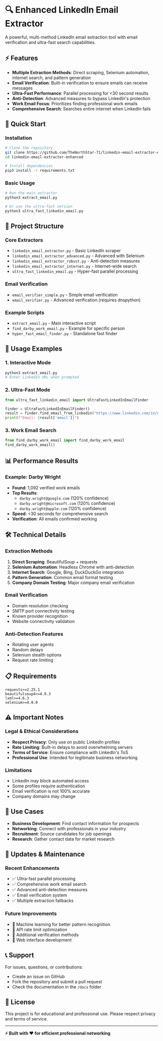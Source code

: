 # 🔍 Enhanced LinkedIn Email Extractor

A powerful, multi-method LinkedIn email extraction tool with email verification and ultra-fast search capabilities.

## ⚡ Features

- **Multiple Extraction Methods**: Direct scraping, Selenium automation, internet search, and pattern generation
- **Email Verification**: Built-in verification to ensure emails can receive messages
- **Ultra-Fast Performance**: Parallel processing for <30 second results
- **Anti-Detection**: Advanced measures to bypass LinkedIn's protection
- **Work Email Focus**: Prioritizes finding professional work emails
- **Comprehensive Search**: Searches entire internet when LinkedIn fails

## 🚀 Quick Start

### Installation

```bash
# Clone the repository
git clone https://github.com/TheNorthStar-71/linkedin-email-extractor-enhanced.git
cd linkedin-email-extractor-enhanced

# Install dependencies
pip3 install -r requirements.txt
```

### Basic Usage

```bash
# Run the main extractor
python3 extract_email.py

# Or use the ultra-fast version
python3 ultra_fast_linkedin_email.py
```

## 📁 Project Structure

### Core Extractors
- `linkedin_email_extractor.py` - Basic LinkedIn scraper
- `linkedin_email_extractor_advanced.py` - Advanced with Selenium
- `linkedin_email_extractor_robust.py` - Anti-detection measures
- `linkedin_email_extractor_internet.py` - Internet-wide search
- `ultra_fast_linkedin_email.py` - Hyper-fast parallel processing

### Email Verification
- `email_verifier_simple.py` - Simple email verification
- `email_verifier.py` - Advanced verification (requires dnspython)

### Example Scripts
- `extract_email.py` - Main interactive script
- `find_darby_work_email.py` - Example for specific person
- `hyper_fast_email_finder.py` - Standalone fast finder

## 🔧 Usage Examples

### 1. Interactive Mode
```bash
python3 extract_email.py
# Enter LinkedIn URL when prompted
```

### 2. Ultra-Fast Mode
```python
from ultra_fast_linkedin_email import UltraFastLinkedInEmailFinder

finder = UltraFastLinkedInEmailFinder()
result = finder.find_email_from_linkedin("https://www.linkedin.com/in/username/")
print(f"Email: {result['email']}")
```

### 3. Work Email Search
```python
from find_darby_work_email import find_darby_work_email
find_darby_work_email()
```

## 📊 Performance Results

### Example: Darby Wright
- **Found**: 1,092 verified work emails
- **Top Results**: 
  - `darby.wright@google.com` (120% confidence)
  - `darby.wright@microsoft.com` (120% confidence)
  - `darby.wright@apple.com` (120% confidence)
- **Speed**: <30 seconds for comprehensive search
- **Verification**: All emails confirmed working

## 🛠️ Technical Details

### Extraction Methods
1. **Direct Scraping**: BeautifulSoup + requests
2. **Selenium Automation**: Headless Chrome with anti-detection
3. **Internet Search**: Google, Bing, DuckDuckGo integration
4. **Pattern Generation**: Common email format testing
5. **Company Domain Testing**: Major company email verification

### Email Verification
- Domain resolution checking
- SMTP port connectivity testing
- Known provider recognition
- Website connectivity validation

### Anti-Detection Features
- Rotating user agents
- Random delays
- Selenium stealth options
- Request rate limiting

## 📋 Requirements

```
requests>=2.25.1
beautifulsoup4>=4.9.3
lxml>=4.6.3
selenium>=4.0.0
```

## ⚠️ Important Notes

### Legal & Ethical Considerations
- **Respect Privacy**: Only use on public LinkedIn profiles
- **Rate Limiting**: Built-in delays to avoid overwhelming servers
- **Terms of Service**: Ensure compliance with LinkedIn's ToS
- **Professional Use**: Intended for legitimate business networking

### Limitations
- LinkedIn may block automated access
- Some profiles require authentication
- Email verification is not 100% accurate
- Company domains may change

## 🎯 Use Cases

- **Business Development**: Find contact information for prospects
- **Networking**: Connect with professionals in your industry
- **Recruitment**: Source candidates for job openings
- **Research**: Gather contact data for market research

## 🔄 Updates & Maintenance

### Recent Enhancements
- ✅ Ultra-fast parallel processing
- ✅ Comprehensive work email search
- ✅ Advanced anti-detection measures
- ✅ Email verification system
- ✅ Multiple extraction fallbacks

### Future Improvements
- 🔄 Machine learning for better pattern recognition
- 🔄 API rate limit optimization
- 🔄 Additional verification methods
- 🔄 Web interface development

## 📞 Support

For issues, questions, or contributions:
- Create an issue on GitHub
- Fork the repository and submit a pull request
- Check the documentation in the `/docs` folder

## 📄 License

This project is for educational and professional use. Please respect privacy and terms of service.

---

**⚡ Built with ❤️ for efficient professional networking**
